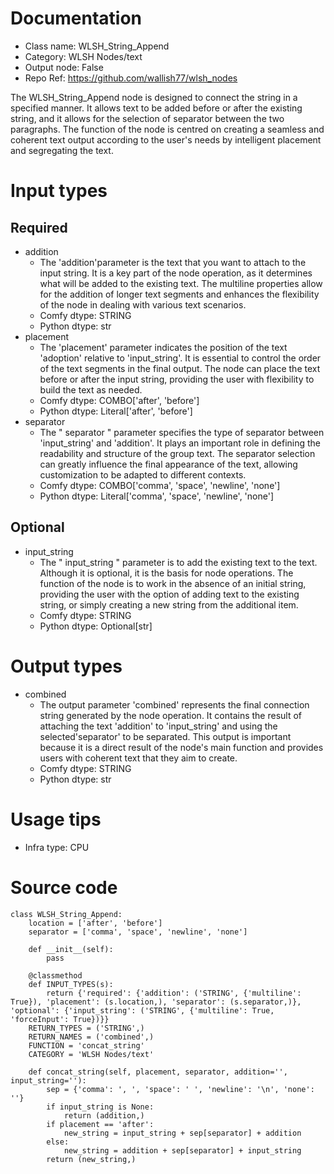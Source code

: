 # Documentation
- Class name: WLSH_String_Append
- Category: WLSH Nodes/text
- Output node: False
- Repo Ref: https://github.com/wallish77/wlsh_nodes

The WLSH_String_Append node is designed to connect the string in a specified manner. It allows text to be added before or after the existing string, and it allows for the selection of separator between the two paragraphs. The function of the node is centred on creating a seamless and coherent text output according to the user's needs by intelligent placement and segregating the text.

# Input types
## Required
- addition
    - The 'addition'parameter is the text that you want to attach to the input string. It is a key part of the node operation, as it determines what will be added to the existing text. The multiline properties allow for the addition of longer text segments and enhances the flexibility of the node in dealing with various text scenarios.
    - Comfy dtype: STRING
    - Python dtype: str
- placement
    - The 'placement' parameter indicates the position of the text 'adoption' relative to 'input_string'. It is essential to control the order of the text segments in the final output. The node can place the text before or after the input string, providing the user with flexibility to build the text as needed.
    - Comfy dtype: COMBO['after', 'before']
    - Python dtype: Literal['after', 'before']
- separator
    - The " separator " parameter specifies the type of separator between 'input_string' and 'addition'. It plays an important role in defining the readability and structure of the group text. The separator selection can greatly influence the final appearance of the text, allowing customization to be adapted to different contexts.
    - Comfy dtype: COMBO['comma', 'space', 'newline', 'none']
    - Python dtype: Literal['comma', 'space', 'newline', 'none']
## Optional
- input_string
    - The " input_string " parameter is to add the existing text to the text. Although it is optional, it is the basis for node operations. The function of the node is to work in the absence of an initial string, providing the user with the option of adding text to the existing string, or simply creating a new string from the additional item.
    - Comfy dtype: STRING
    - Python dtype: Optional[str]

# Output types
- combined
    - The output parameter 'combined' represents the final connection string generated by the node operation. It contains the result of attaching the text 'addition' to 'input_string' and using the selected'separator' to be separated. This output is important because it is a direct result of the node's main function and provides users with coherent text that they aim to create.
    - Comfy dtype: STRING
    - Python dtype: str

# Usage tips
- Infra type: CPU

# Source code
```
class WLSH_String_Append:
    location = ['after', 'before']
    separator = ['comma', 'space', 'newline', 'none']

    def __init__(self):
        pass

    @classmethod
    def INPUT_TYPES(s):
        return {'required': {'addition': ('STRING', {'multiline': True}), 'placement': (s.location,), 'separator': (s.separator,)}, 'optional': {'input_string': ('STRING', {'multiline': True, 'forceInput': True})}}
    RETURN_TYPES = ('STRING',)
    RETURN_NAMES = ('combined',)
    FUNCTION = 'concat_string'
    CATEGORY = 'WLSH Nodes/text'

    def concat_string(self, placement, separator, addition='', input_string=''):
        sep = {'comma': ', ', 'space': ' ', 'newline': '\n', 'none': ''}
        if input_string is None:
            return (addition,)
        if placement == 'after':
            new_string = input_string + sep[separator] + addition
        else:
            new_string = addition + sep[separator] + input_string
        return (new_string,)
```